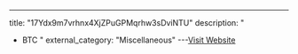 ---
title: "17Ydx9m7vrhnx4XjZPuGPMqrhw3sDviNTU"
description: "
 - BTC
"
external_category: "Miscellaneous"
---[Visit Website](https://blockchair.com/bitcoin/address/17Ydx9m7vrhnx4XjZPuGPMqrhw3sDviNTU)

